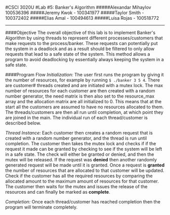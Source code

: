 #CSCI 3020U
#Lab #5: Banker's Algorithm
#####Alexandar Mihaylov 100536396
#####Jeremy Kwok - 100341977
#####Taylor Smith - 100372402
#####Elias Amal - 100494613
#####Luisa Rojas - 100518772

--------------------------------

####Objective
The overall objective of this lab is to implement Banker's Algorithm by using threads to represent different processes/customers that make requests to the process/banker. These requests can potentially put the system in a deadlock and as a result should be filtered to only allow requests that lead to a safe state of the system. This method allows a program to avoid deadlocking by essentially always keeping the system in a safe state. 

####Program Flow
*Initialization:*
The user first runs the program by giving it the number of resources, for example by running `$ ./banker 3 5 4`. There are customer# threads created and are initiated with a mutex lock. The max number of resources for each customer are then created with a random number generator, the need matrix is then also set to the resource_max array and the allocation matrix are all initialized to 0. This means that at the start all the customers are assumed to have no resources allocated to them. The threads/customers are then all run until completion, at which point they are joined in the main. The individual run of each thread/customer is described below.

*Thread Instance:*
Each customer then creates a random request that is created with a random number generator, and the thread is run until completion. The customer then takes the mutex lock and checks if if the request it made can be granted by checking to see if the system will be left in a safe state. The check will either be granted or denied, and then the mutex will be released. If the request was **denied** then another randomly generated request will be made until it is granted. Once a request is **granted** the number of resources that are allocated to that customer will be updated. Check if the customer has all the required resources by comparing the allocated amount to the maximum amount of resources for that customer. The customer then waits for the mutex and issues the release of the resources and can finally be marked as **complete**.

*Completion:* Once each thread/customer has reached completion then the program will terminate completely. 
